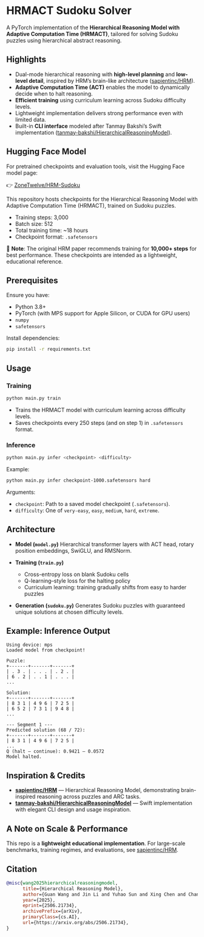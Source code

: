 # HRMACT Sudoku Solver

A PyTorch implementation of the **Hierarchical Reasoning Model with Adaptive Computation Time (HRMACT)**, tailored for solving Sudoku puzzles using hierarchical abstract reasoning.

## Highlights

* Dual-mode hierarchical reasoning with **high-level planning** and **low-level detail**, inspired by HRM’s brain-like architecture ([sapientinc/HRM](https://github.com/sapientinc/HRM/tree/main)).
* **Adaptive Computation Time (ACT)** enables the model to dynamically decide when to halt reasoning.
* **Efficient training** using curriculum learning across Sudoku difficulty levels.
* Lightweight implementation delivers strong performance even with limited data.
* Built-in **CLI interface** modeled after Tanmay Bakshi’s Swift implementation ([tanmay-bakshi/HierarchicalReasoningModel](https://github.com/tanmay-bakshi/HierarchicalReasoningModel)).

## Hugging Face Model

For pretrained checkpoints and evaluation tools, visit the Hugging Face model page:

👉 [ZoneTwelve/HRM-Sudoku](https://huggingface.co/ZoneTwelve/HRM-Sudoku)

This repository hosts checkpoints for the Hierarchical Reasoning Model with Adaptive Computation Time (HRMACT), trained on Sudoku puzzles.

* Training steps: 3,000
* Batch size: 512
* Total training time: \~18 hours
* Checkpoint format: `.safetensors`

📌 **Note**: The original HRM paper recommends training for **10,000+ steps** for best performance. These checkpoints are intended as a lightweight, educational reference.

## Prerequisites

Ensure you have:

* Python 3.8+
* PyTorch (with MPS support for Apple Silicon, or CUDA for GPU users)
* `numpy`
* `safetensors`

Install dependencies:

```bash
pip install -r requirements.txt
```

## Usage

### Training

```bash
python main.py train
```

* Trains the HRMACT model with curriculum learning across difficulty levels.
* Saves checkpoints every 250 steps (and on step 1) in `.safetensors` format.

### Inference

```bash
python main.py infer <checkpoint> <difficulty>
```

Example:

```bash
python main.py infer checkpoint-1000.safetensors hard
```

Arguments:

* `checkpoint`: Path to a saved model checkpoint (`.safetensors`).
* `difficulty`: One of `very-easy`, `easy`, `medium`, `hard`, `extreme`.

## Architecture

* **Model (`model.py`)**
  Hierarchical transformer layers with ACT head, rotary position embeddings, SwiGLU, and RMSNorm.

* **Training (`train.py`)**

  * Cross-entropy loss on blank Sudoku cells
  * Q-learning–style loss for the halting policy
  * Curriculum learning: training gradually shifts from easy to harder puzzles

* **Generation (`sudoku.py`)**
  Generates Sudoku puzzles with guaranteed unique solutions at chosen difficulty levels.

## Example: Inference Output

```
Using device: mps
Loaded model from checkpoint!

Puzzle:
+-------+-------+-------+
| . 3 . | . . . | . 2 . |
| 6 . 2 | . . 1 | . . . |
...

Solution:
+-------+-------+-------+
| 8 3 1 | 4 9 6 | 7 2 5 |
| 6 5 2 | 7 3 1 | 9 4 8 |
...

--- Segment 1 ---
Predicted solution (68 / 72):
+-------+-------+-------+
| 8 3 1 | 4 9 6 | 7 2 5 |
...
Q (halt – continue): 0.9421 – 0.0572
Model halted.
```

## Inspiration & Credits

* **[sapientinc/HRM](https://github.com/sapientinc/HRM/tree/main)** — Hierarchical Reasoning Model, demonstrating brain-inspired reasoning across puzzles and ARC tasks.
* **[tanmay-bakshi/HierarchicalReasoningModel](https://github.com/tanmay-bakshi/HierarchicalReasoningModel/)** — Swift implementation with elegant CLI design and usage inspiration.

## A Note on Scale & Performance

This repo is a **lightweight educational implementation**. For large-scale benchmarks, training regimes, and evaluations, see [sapientinc/HRM](https://github.com/sapientinc/HRM/tree/main).

## Citation

```bibtex
@misc{wang2025hierarchicalreasoningmodel,
      title={Hierarchical Reasoning Model},
      author={Guan Wang and Jin Li and Yuhao Sun and Xing Chen and Changling Liu and Yue Wu and Meng Lu and Sen Song and Yasin Abbasi Yadkori},
      year={2025},
      eprint={2506.21734},
      archivePrefix={arXiv},
      primaryClass={cs.AI},
      url={https://arxiv.org/abs/2506.21734},
}
```

